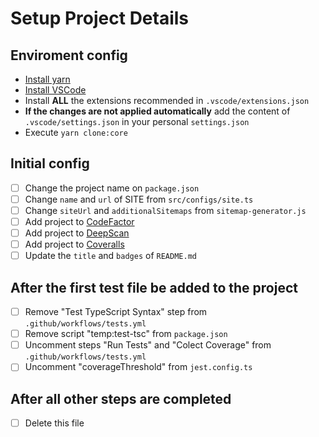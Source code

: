 # Setup Project Details

## Enviroment config

- [Install yarn](https://classic.yarnpkg.com/en/docs/install)
- [Install VSCode](https://code.visualstudio.com/Download)
- Install **ALL** the extensions recommended in `.vscode/extensions.json`
- **If the changes are not applied automatically** add the content of `.vscode/settings.json` in your personal `settings.json`
- Execute `yarn clone:core`

## Initial config

- [ ] Change the project name on `package.json`
- [ ] Change `name` and `url` of SITE from `src/configs/site.ts`
- [ ] Change `siteUrl` and `additionalSitemaps` from `sitemap-generator.js`
- [ ] Add project to [CodeFactor](https://www.codefactor.io)
- [ ] Add project to [DeepScan](https://deepscan.io/dashboard/#view=team&tid=13883)
- [ ] Add project to [Coveralls](https://coveralls.io/welcome)
- [ ] Update the `title` and `badges` of `README.md`

## After the first test file be added to the project

- [ ] Remove "Test TypeScript Syntax" step from `.github/workflows/tests.yml`
- [ ] Remove script "temp:test-tsc" from `package.json`
- [ ] Uncomment steps "Run Tests" and "Colect Coverage" from `.github/workflows/tests.yml`
- [ ] Uncomment "coverageThreshold" from `jest.config.ts`

## After all other steps are completed

- [ ] Delete this file
